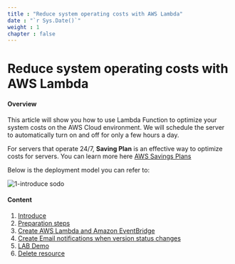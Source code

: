 ```yaml
---
title : "Reduce system operating costs with AWS Lambda"
date : "`r Sys.Date()`"
weight : 1
chapter : false
---
```


# Reduce system operating costs with AWS Lambda

#### Overview

This article will show you how to use Lambda Function to optimize your system costs on the AWS Cloud environment. We will schedule the server to automatically turn on and off for only a few hours a day.

For servers that operate 24/7, **Saving Plan** is an effective way to optimize costs for servers. You can learn more here [AWS Savings Plans](https://docs.aws.amazon.com/savingsplans/latest/userguide/what-is-savings-plans.html)

Below is the deployment model you can refer to:

   ![1-introduce sodo](/aws-fcj-workshop01/images/1-introduce/Workshop01-Introduce.png?width=70pc)

#### Content
1. [Introduce](1-Introduce/_index.md)
2. [Preparation steps](2-CreateVPC-EC2/_index.md)
3. [Create AWS Lambda and Amazon EventBridge](3-CreateLambdaStartStop/_index.md)
4. [Create Email notifications when version status changes](4-CreateIAM-SES/_index.md)
5. [LAB Demo](5-CombineTogether/_index.md)
6. [Delete resource](6-Delete/_index.md)